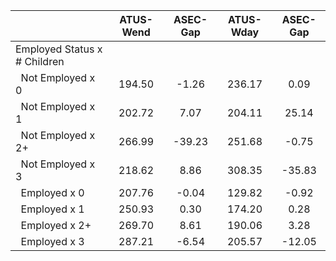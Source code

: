 
|                      |    ATUS-Wend |     ASEC-Gap |    ATUS-Wday |     ASEC-Gap |
| -------------------- | :----------: | :----------: | :----------: | :----------: |
| Employed Status x # Children |              |              |              |              |
| &nbsp;&nbsp;Not Employed x 0 |       194.50 |        -1.26 |       236.17 |         0.09 |
| &nbsp;&nbsp;Not Employed x 1 |       202.72 |         7.07 |       204.11 |        25.14 |
| &nbsp;&nbsp;Not Employed x 2+ |       266.99 |       -39.23 |       251.68 |        -0.75 |
| &nbsp;&nbsp;Not Employed x 3 |       218.62 |         8.86 |       308.35 |       -35.83 |
| &nbsp;&nbsp;Employed x 0 |       207.76 |        -0.04 |       129.82 |        -0.92 |
| &nbsp;&nbsp;Employed x 1 |       250.93 |         0.30 |       174.20 |         0.28 |
| &nbsp;&nbsp;Employed x 2+ |       269.70 |         8.61 |       190.06 |         3.28 |
| &nbsp;&nbsp;Employed x 3 |       287.21 |        -6.54 |       205.57 |       -12.05 |


